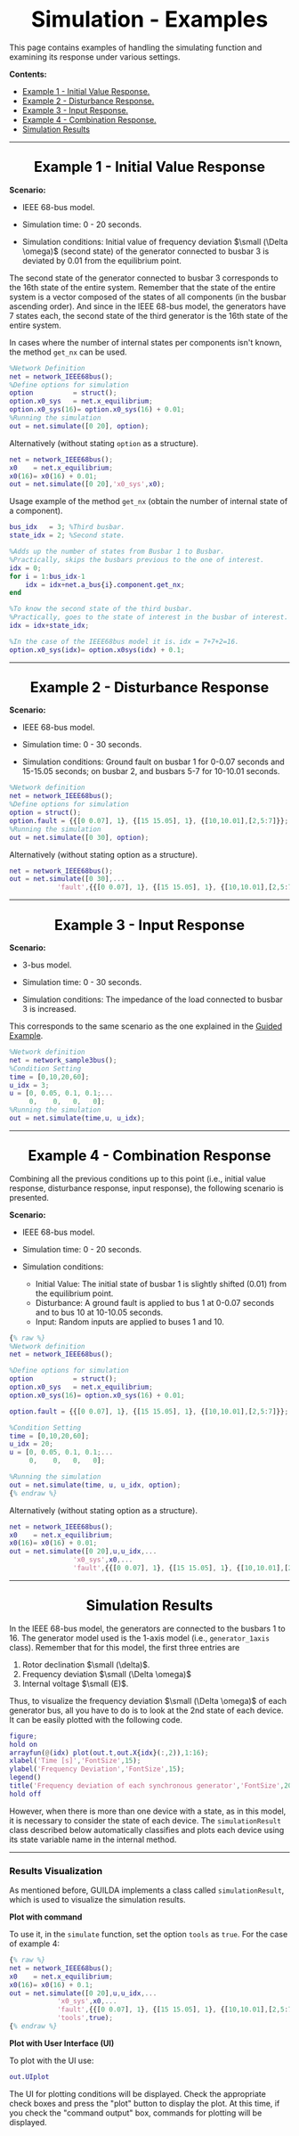 # <div style="text-align: center;"><span style="font-size: 140%; color: black; font-weight: bold">Simulation - Examples</span></div>

This page contains examples of handling the simulating function and examining its response under various settings.

**Contents:**

- [Example 1 - Initial Value Response.](#example_1_-_initial_value_response)
- [Example 2 - Disturbance Response.](#example_2_-_disturbance_response)
- [Example 3 - Input Response.](#example_3_-_input_response)
- [Example 4 - Combination Response.](#example_4_-_combination_response)
- [Simulation Results](#simulation_results)

---

## <div style="text-align: center;"><span style="font-size: 120%; color: black; font-weight: bold">Example 1 - Initial Value Response</span></div>

**Scenario:**

- IEEE 68-bus model.

- Simulation time: 0 - 20 seconds.

- Simulation conditions: Initial value of frequency deviation $\small (\Delta \omega)$ (second state) of the generator connected to busbar 3 is deviated by 0.01 from the equilibrium point.

The second state of the generator connected to busbar 3 corresponds to the 16th state of the entire system. Remember that the state of the entire system is a vector composed of the states of all components (in the busbar ascending order). And since in the IEEE 68-bus model, the generators have 7 states each, the second state of the third generator is the 16th state of the entire system.

In cases where the number of internal states per components isn't known, the method `get_nx` can be used.

```matlab
%Network Definition
net = network_IEEE68bus();
%Define options for simulation
option 			= struct();
option.x0_sys   = net.x_equilibrium;
option.x0_sys(16)= option.x0_sys(16) + 0.01;
%Running the simulation
out = net.simulate([0 20], option);
```

Alternatively (without stating `option` as a structure).

```matlab
net = network_IEEE68bus();
x0    = net.x_equilibrium;
x0(16)= x0(16) + 0.01;
out = net.simulate([0 20],'x0_sys',x0);
```

Usage example of the method `get_nx` (obtain the number of internal state of a component).

```matlab
bus_idx   = 3; %Third busbar.
state_idx = 2; %Second state.

%Adds up the number of states from Busbar 1 to Busbar.
%Practically, skips the busbars previous to the one of interest.
idx = 0;
for i = 1:bus_idx-1
	idx = idx+net.a_bus{i}.component.get_nx;
end

%To know the second state of the third busbar.
%Practically, goes to the state of interest in the busbar of interest.
idx = idx+state_idx;

%In the case of the IEEE68bus model it is、idx = 7+7+2=16.
option.x0_sys(idx)= option.x0sys(idx) + 0.1;
```

---

## <div style="text-align: center;"><span style="font-size: 120%; color: black; font-weight: bold">Example 2 - Disturbance Response</span></div>

**Scenario:**

- IEEE 68-bus model.

- Simulation time: 0 - 30 seconds.

- Simulation conditions: Ground fault on busbar 1 for 0-0.07 seconds and 15-15.05 seconds; on busbar 2, and busbars 5-7 for 10-10.01 seconds.

```matlab
%Network definition
net = network_IEEE68bus();
%Define options for simulation
option = struct();
option.fault = {{[0 0.07], 1}, {[15 15.05], 1}, {[10,10.01],[2,5:7]}};
%Running the simulation
out = net.simulate([0 30], option);
```

Alternatively (without stating option as a structure).

```matlab
net = network_IEEE68bus();
out = net.simulate([0 30],...
			'fault',{{[0 0.07], 1}, {[15 15.05], 1}, {[10,10.01],[2,5:7]}});
```

---

## <div style="text-align: center;"><span style="font-size: 120%; color: black; font-weight: bold">Example 3 - Input Response</span></div>

**Scenario:**

- 3-bus model.

- Simulation time: 0 - 30 seconds.

- Simulation conditions: The impedance of the load connected to busbar 3 is increased.

This corresponds to the same scenario as the one explained in the [Guided Example](../../SeriesAnalysis/0TopPage.md).

```matlab
%Network definition
net = network_sample3bus();
%Condition Setting
time = [0,10,20,60];
u_idx = 3;
u = [0, 0.05, 0.1, 0.1;...
	 0,    0,   0,   0];
%Running the simulation
out = net.simulate(time,u, u_idx);
```

---

## <div style="text-align: center;"><span style="font-size: 120%; color: black; font-weight: bold">Example 4 - Combination Response</span></div>

Combining all the previous conditions up to this point (i.e., initial value response, disturbance response, input response), the following scenario is presented.

**Scenario:**

- IEEE 68-bus model.

- Simulation time: 0 - 20 seconds.

- Simulation conditions:
  - Initial Value: The initial state of busbar 1 is slightly shifted (0.01) from the equilibrium point.
  - Disturbance: A ground fault is applied to bus 1 at 0-0.07 seconds and to bus 10 at 10-10.05 seconds.
  - Input: Random inputs are applied to buses 1 and 10.

```matlab
{% raw %}
%Network definition
net = network_IEEE68bus();

%Define options for simulation
option 			= struct();
option.x0_sys   = net.x_equilibrium;
option.x0_sys(16)= option.x0_sys(16) + 0.01;

option.fault = {{[0 0.07], 1}, {[15 15.05], 1}, {[10,10.01],[2,5:7]}};

%Condition Setting
time = [0,10,20,60];
u_idx = 20;
u = [0, 0.05, 0.1, 0.1;...
	 0,    0,   0,   0];

%Running the simulation
out = net.simulate(time, u, u_idx, option);
{% endraw %}
```

Alternatively (without stating option as a structure).

```matlab
net = network_IEEE68bus();
x0    = net.x_equilibrium;
x0(16)= x0(16) + 0.01;
out = net.simulate([0 20],u,u_idx,...
				'x0_sys',x0,...
				'fault',{{[0 0.07], 1}, {[15 15.05], 1}, {[10,10.01],[2,5:7]}});
```

---

## <div style="text-align: center;"><span style="font-size: 120%; color: black; font-weight: bold">Simulation Results</span></div>

In the IEEE 68-bus model, the generators are connected to the busbars 1 to 16. The generator model used is the 1-axis model (i.e., `generator_1axis` class). Remember that for this model, the first three entries are

1. Rotor declination $\small (\delta)$.
2. Frequency deviation $\small (\Delta \omega)$
3. Internal voltage $\small (E)$.

Thus, to visualize the frequency deviation $\small (\Delta \omega)$ of each generator bus, all you have to do is to look at the 2nd state of each device. It can be easily plotted with the following code.

```matlab
figure;
hold on
arrayfun(@(idx) plot(out.t,out.X{idx}(:,2)),1:16);
xlabel('Time [s]','FontSize',15);
ylabel('Frequency Deviation','FontSize',15);
legend()
title('Frequency deviation of each synchronous generator','FontSize',20)
hold off
```

However, when there is more than one device with a state, as in this model, it is necessary to consider the state of each device. The `simulationResult` class described below automatically classifies and plots each device using its state variable name in the internal method.

---

### <div style="text-align: left;"><span style="font-size: 100%; color: black; font-weight: bold">Results Visualization</span></div>

As mentioned before, GUILDA implements a class called `simulationResult`, which is used to visualize the simulation results.

**Plot with command**

To use it, in the `simulate` function, set the option `tools` as `true`. For the case of example 4:

```matlab
{% raw %}
net = network_IEEE68bus();
x0    = net.x_equilibrium;
x0(16)= x0(16) + 0.1;
out = net.simulate([0 20],u,u_idx,...
			'x0_sys',x0,...
			'fault',{{[0 0.07], 1}, {[15 15.05], 1}, {[10,10.01],[2,5:7]}},...
			'tools',true);
{% endraw %}
```

**Plot with User Interface (UI)**

To plot with the UI use:

```matlab
out.UIplot
```

The UI for plotting conditions will be displayed. Check the appropriate check boxes and press the "plot" button to display the plot. At this time, if you check the "command output" box, commands for plotting will be displayed.
